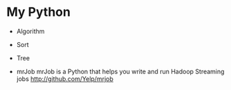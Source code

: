 My Python
=========

* Algorithm
 * Sort 
 * Tree

* mrJob
mrJob is a Python that helps you write and run Hadoop Streaming jobs
http://github.com/Yelp/mrjob
